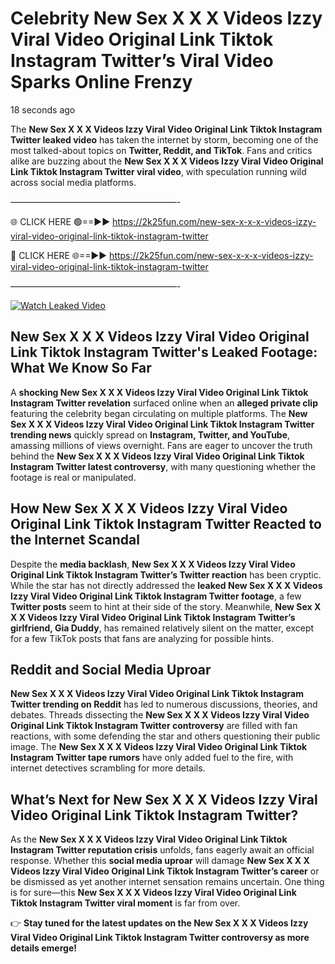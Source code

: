 # Celebrity New Sex X X X Videos Izzy Viral Video Original Link Tiktok Instagram Twitter’s Viral Video Sparks Online Frenzy

18 seconds ago

The **New Sex X X X Videos Izzy Viral Video Original Link Tiktok Instagram Twitter leaked video** has taken the internet by storm, becoming one of the most talked-about topics on **Twitter, Reddit, and TikTok**. Fans and critics alike are buzzing about the **New Sex X X X Videos Izzy Viral Video Original Link Tiktok Instagram Twitter viral video**, with speculation running wild across social media platforms.

———————————————————-

🌐 CLICK HERE 🟢==►► https://2k25fun.com/new-sex-x-x-x-videos-izzy-viral-video-original-link-tiktok-instagram-twitter

🔴 CLICK HERE 🌐==►► https://2k25fun.com/new-sex-x-x-x-videos-izzy-viral-video-original-link-tiktok-instagram-twitter

———————————————————-

[![Watch Leaked Video](https://miro.medium.com/v2/resize:fit:828/format:webp/1*cilzJN44JGOrTw9NJCrNHA.gif "Watch Leaked Video")](https://2k25fun.com/new-sex-x-x-x-videos-izzy-viral-video-original-link-tiktok-instagram-twitter)

## **New Sex X X X Videos Izzy Viral Video Original Link Tiktok Instagram Twitter's Leaked Footage: What We Know So Far**  
A **shocking New Sex X X X Videos Izzy Viral Video Original Link Tiktok Instagram Twitter revelation** surfaced online when an **alleged private clip** featuring the celebrity began circulating on multiple platforms. The **New Sex X X X Videos Izzy Viral Video Original Link Tiktok Instagram Twitter trending news** quickly spread on **Instagram, Twitter, and YouTube**, amassing millions of views overnight. Fans are eager to uncover the truth behind the **New Sex X X X Videos Izzy Viral Video Original Link Tiktok Instagram Twitter latest controversy**, with many questioning whether the footage is real or manipulated.  

## **How New Sex X X X Videos Izzy Viral Video Original Link Tiktok Instagram Twitter Reacted to the Internet Scandal**  
Despite the **media backlash**, **New Sex X X X Videos Izzy Viral Video Original Link Tiktok Instagram Twitter’s Twitter reaction** has been cryptic. While the star has not directly addressed the **leaked New Sex X X X Videos Izzy Viral Video Original Link Tiktok Instagram Twitter footage**, a few **Twitter posts** seem to hint at their side of the story. Meanwhile, **New Sex X X X Videos Izzy Viral Video Original Link Tiktok Instagram Twitter’s girlfriend, Gia Duddy**, has remained relatively silent on the matter, except for a few TikTok posts that fans are analyzing for possible hints.  

## **Reddit and Social Media Uproar**  
**New Sex X X X Videos Izzy Viral Video Original Link Tiktok Instagram Twitter trending on Reddit** has led to numerous discussions, theories, and debates. Threads dissecting the **New Sex X X X Videos Izzy Viral Video Original Link Tiktok Instagram Twitter controversy** are filled with fan reactions, with some defending the star and others questioning their public image. The **New Sex X X X Videos Izzy Viral Video Original Link Tiktok Instagram Twitter tape rumors** have only added fuel to the fire, with internet detectives scrambling for more details.  

## **What’s Next for New Sex X X X Videos Izzy Viral Video Original Link Tiktok Instagram Twitter?**  
As the **New Sex X X X Videos Izzy Viral Video Original Link Tiktok Instagram Twitter reputation crisis** unfolds, fans eagerly await an official response. Whether this **social media uproar** will damage **New Sex X X X Videos Izzy Viral Video Original Link Tiktok Instagram Twitter’s career** or be dismissed as yet another internet sensation remains uncertain. One thing is for sure—this **New Sex X X X Videos Izzy Viral Video Original Link Tiktok Instagram Twitter viral moment** is far from over.  

👉 **Stay tuned for the latest updates on the New Sex X X X Videos Izzy Viral Video Original Link Tiktok Instagram Twitter controversy as more details emerge!**  